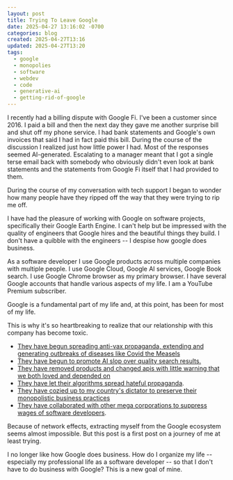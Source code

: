 ```yaml
---
layout: post
title: Trying To Leave Google
date: 2025-04-27 13:16:02 -0700
categories: blog
created: 2025-04-27T13:16
updated: 2025-04-27T13:20
tags:
  - google
  - monopolies
  - software
  - webdev
  - code
  - generative-ai
  - getting-rid-of-google
---
```

I recently had a billing dispute with Google Fi. I've been a customer since 2016. I paid a bill and then the next day they gave me another surprise bill and shut off my phone service. I had bank statements and Google's own invoices that said I had in fact paid this bill. During the course of the discussion I realized just how little power I had. Most of the responses seemed AI-generated. Escalating to a manager meant that I got a single terse email back with somebody who obviously didn't even look at bank statements and the statements from Google Fi itself that I had provided to them. 

During the course of my conversation with tech support I began to wonder how many people have they ripped off the way that they were trying to rip me off. 

I have had the pleasure of working with Google on software projects, specifically their Google Earth Engine. I can't help but be impressed with the quality of engineers that Google hires and the beautiful things they build. I don't have a quibble with the engineers -- I despise how google does business.

As a software developer I use Google products across multiple companies with multiple people. I use Google Cloud, Google AI services, Google Book search.  I use Google Chrome browser as my primary browser. I have several Google accounts that handle various aspects of my life. I am a YouTube Premium subscriber. 

Google is a fundamental part of my life and, at this point, has been for most of my life.

This is why it's so heartbreaking to realize that our relationship with this company has become toxic.

- [They have begun spreading anti-vax propaganda, extending and generating outbreaks of diseases like Covid the Measels](https://www.theguardian.com/media/2019/feb/01/facebook-youtube-anti-vaccination-misinformation-social-media)
- [They have begun to promote AI slop over quality search results.](https://www.creativebloq.com/ai/googles-ai-slop-invasion-feels-like-the-beginning-of-the-end)
- [They have removed products and changed apis with little warning that we both loved and depended on](https://killedbygoogle.com/)
- [They have let their algorithms spread hateful propaganda](https://www.ucdavis.edu/curiosity/news/youtube-video-recommendations-lead-more-extremist-content-right-leaning-users-researchers).
- [They have cozied up to my country's dictator to preserve their monopolistic business practices](https://arstechnica.com/tech-policy/2024/11/fate-of-googles-search-empire-could-rest-in-trumps-hands/)
- [They have collaborated with other mega corporations to suppress wages of software developers](https://www.latimes.com/business/technology/la-fi-tn-tech-jobs-settlement-20150903-story.html).

Because of network effects, extracting myself from the Google ecosystem seems almost impossible. But this post is a first post on a journey of me at least trying.

I no longer like how Google does business. How do I organize my life -- especially my professional life as a software developer -- so that I don't have to do business with Google? This is a new goal of mine. 